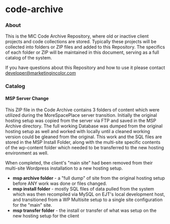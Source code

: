 code-archive
============

### About

This is the MIC Code Archive Repository, where old or inactive client projects and code collections are stored. Typically these projects will be collected into folders or ZIP files and added to this Repository. The specifics of each folder or ZIP will be maintained in this document, serving as a full catalog of the system.

If you have questions about this Repository and how to use it please contact [developer@marketingincolor.com](mailto:developer@marketingincolor.com)

### Catalog

#### MSP Server Change

This ZIP file in the Code Archive contains 3 folders of content which were utilized during the MoreSpacePlace server transition. Initially the original hosting setup was copied from the server via FTP and saved in the MSP Archive directory. The full working Database was dumped from the original hosting setup as well and worked with locally until a cleaned working version could be gleaned from the original. This work and the SQL files are stored in the MSP Install Folder, along with the multi-site specific contents of the wp-content folder which needed to be transferred to the new hosting environment as well.

When completed, the client's "main site" had been removed from their multi-site Wordpress installation to a new hosting setup. 

* __msp archive folder__ - a "full dump" of site from the original hosting setup before ANY work was done or files changed.
* __msp install folder__ - mostly SQL files of data pulled from the system which was then recompiled via MySQL on EJT's local development host, and transitioned from a WP Multisite setup to a single site configuration for the "main" site.
* __msp transfer folder__ - the install or transfer of what was setup on the new hosting setup for the client

